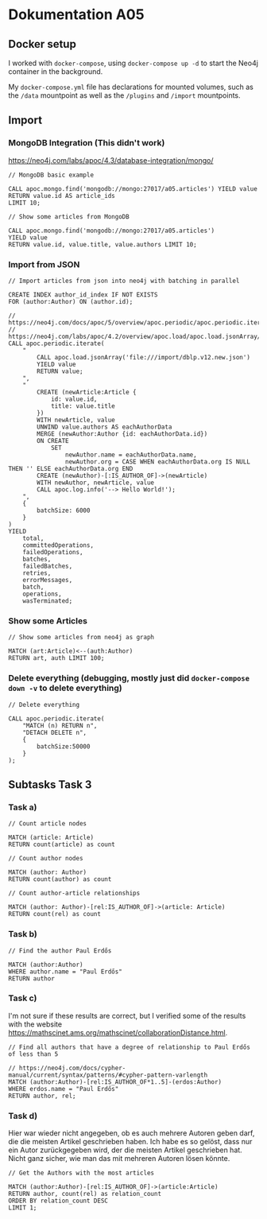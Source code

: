 # Dokumentation A05

## Docker setup

I worked with `docker-compose`, using `docker-compose up -d` to start the Neo4j container in the background.

My `docker-compose.yml` file has declarations for mounted volumes, such as the `/data` mountpoint as well as the `/plugins` and `/import` mountpoints.

## Import

### MongoDB Integration (This didn't work)

<https://neo4j.com/labs/apoc/4.3/database-integration/mongo/>

```neo4j
// MongoDB basic example

CALL apoc.mongo.find('mongodb://mongo:27017/a05.articles') YIELD value
RETURN value.id AS article_ids
LIMIT 10;
```

```neo4j
// Show some articles from MongoDB

CALL apoc.mongo.find('mongodb://mongo:27017/a05.articles')
YIELD value
RETURN value.id, value.title, value.authors LIMIT 10;
```

### Import from JSON

```neo4j
// Import articles from json into neo4j with batching in parallel

CREATE INDEX author_id_index IF NOT EXISTS
FOR (author:Author) ON (author.id);

// https://neo4j.com/docs/apoc/5/overview/apoc.periodic/apoc.periodic.iterate/#_config_parameters
// https://neo4j.com/labs/apoc/4.2/overview/apoc.load/apoc.load.jsonArray/
CALL apoc.periodic.iterate(
    "
        CALL apoc.load.jsonArray('file:///import/dblp.v12.new.json')
        YIELD value
        RETURN value;
    ",
    "
        CREATE (newArticle:Article {
            id: value.id,
            title: value.title
        })
        WITH newArticle, value
        UNWIND value.authors AS eachAuthorData
        MERGE (newAuthor:Author {id: eachAuthorData.id})
        ON CREATE
            SET
                newAuthor.name = eachAuthorData.name,
                newAuthor.org = CASE WHEN eachAuthorData.org IS NULL THEN '' ELSE eachAuthorData.org END
        CREATE (newAuthor)-[:IS_AUTHOR_OF]->(newArticle)
        WITH newAuthor, newArticle, value
        CALL apoc.log.info('--> Hello World!');
    ",
    {
        batchSize: 6000
    }
)
YIELD
    total,
    committedOperations,
    failedOperations,
    batches,
    failedBatches,
    retries,
    errorMessages,
    batch,
    operations,
    wasTerminated;
```

### Show some Articles

```neo4j
// Show some articles from neo4j as graph

MATCH (art:Article)<--(auth:Author)
RETURN art, auth LIMIT 100;
```

### Delete everything (debugging, mostly just did `docker-compose down -v` to delete everything)

```neo4j
// Delete everything

CALL apoc.periodic.iterate(
    "MATCH (n) RETURN n",
    "DETACH DELETE n",
    {
        batchSize:50000
    }
);
```

## Subtasks Task 3

### Task a)

```neo4j
// Count article nodes

MATCH (article: Article)
RETURN count(article) as count
```

```neo4j
// Count author nodes

MATCH (author: Author)
RETURN count(author) as count
```

```neo4j
// Count author-article relationships

MATCH (author: Author)-[rel:IS_AUTHOR_OF]->(article: Article)
RETURN count(rel) as count
```

### Task b)

```neo4j
// Find the author Paul Erdős

MATCH (author:Author)
WHERE author.name = "Paul Erdős"
RETURN author
```

### Task c)

I'm not sure if these results are correct, but I verified some of the results with the website <https://mathscinet.ams.org/mathscinet/collaborationDistance.html>.

```neo4j
// Find all authors that have a degree of relationship to Paul Erdős of less than 5

// https://neo4j.com/docs/cypher-manual/current/syntax/patterns/#cypher-pattern-varlength
MATCH (author:Author)-[rel:IS_AUTHOR_OF*1..5]-(erdos:Author)
WHERE erdos.name = "Paul Erdős"
RETURN author, rel;
```

### Task d)

Hier war wieder nicht angegeben, ob es auch mehrere Autoren geben darf, die die meisten Artikel geschrieben haben. Ich habe es so gelöst, dass nur ein Autor zurückgegeben wird, der die meisten Artikel geschrieben hat.
Nicht ganz sicher, wie man das mit mehreren Autoren lösen könnte.

```neo4j
// Get the Authors with the most articles

MATCH (author:Author)-[rel:IS_AUTHOR_OF]->(article:Article)
RETURN author, count(rel) as relation_count
ORDER BY relation_count DESC
LIMIT 1;
```
